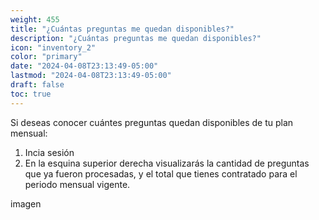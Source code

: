 ```yaml
---
weight: 455
title: "¿Cuántas preguntas me quedan disponibles?"
description: "¿Cuántas preguntas me quedan disponibles?"
icon: "inventory_2"
color: "primary"
date: "2024-04-08T23:13:49-05:00"
lastmod: "2024-04-08T23:13:49-05:00"
draft: false
toc: true
---
```


Si deseas conocer cuántes preguntas quedan disponibles de tu plan mensual:

1. Incia sesión
2. En la esquina superior derecha visualizarás la cantidad de preguntas que ya fueron procesadas, y el total que tienes contratado para el periodo mensual vigente.

imagen




